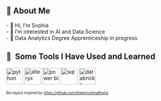 <h2> 👩&nbsp;About Me</h2>
<p>
- 👋 Hi, I’m Sophia  <br>
- 👀 I’m interested in AI and Data Science  <br>
- 🌱 Data Analytics Degree Apprenticeship in progress <br> 
</p>

<!---
sophia144/sophia144 is a ✨ special ✨ repository because its `README.md` (this file) appears on your GitHub profile.
You can click the Preview link to take a look at your changes.
--->
<h2> 🚀 &nbsp;Some Tools I Have Used and Learned</h2>
<p align="left">
<img src="https://upload.wikimedia.org/wikipedia/commons/thumb/c/c3/Python-logo-notext.svg/1200px-Python-logo-notext.svg.png" alt="python" width="45" height="45"/>
<img src="https://cdn.prod.website-files.com/644a94aaaeec240c4015a0d1/66ce54c00addf69f9406ffeb_alteryx-logo-9716FE6A39-seeklogo.com.png" alt="alteryx" width="45" height="45"/>
<img src="https://upload.wikimedia.org/wikipedia/commons/c/cf/New_Power_BI_Logo.svg" alt="power bi" width="45" height="45"/>
<img src="https://cdn-icons-png.flaticon.com/512/10630/10630268.png" alt="sql" width="45" height="45"/>
<img src="https://www.cegeka.com/hubfs/databricks-logo-1.png?width=500&name=databricks-logo-1.png" alt="databricks" width="45" height="45"/>
</p>

<sub><sup>Bio layout inspired by https://github.com/thepiyushmalhotra</sup></sub>
